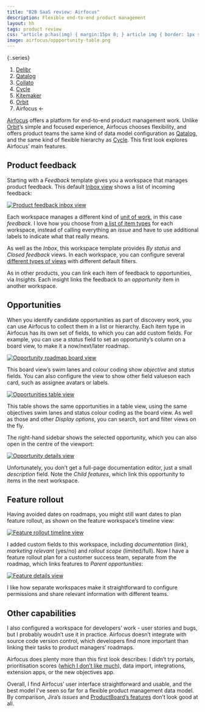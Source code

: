 ```yaml
---
title: "B2B SaaS review: Airfocus"
description: Flexible end-to-end product management
layout: hh
tags: product review
css: "article p:has(img) { margin:15px 0; } article img { border: 1px solid #ddd; } article a:hover img { box-shadow: 0 0 6px 2px #428bca; }"
image: airfocus/oppportunity-table.png
---
```


{:.series}
1. [Delibr](delibr-views)
2. [Qatalog](qatalog-review)
3. [Collato](collato-review)
3. [Cycle](cycle-review)
4. [Kitemaker](kitemaker-review)
5. [Orbit](orbit-review)
6. Airfocus ←

[Airfocus](https://airfocus.com) offers a platform for end-to-end product management work.
Unlike [Orbit](orbit-review)’s simple and focused experience,
Airfocus chooses flexibility, and offers product teams the same kind of data model configuration as
[Qatalog](qatalog-review), and the same kind of flexible hierarchy as
[Cycle](cycle-review).
This first look explores Airfocus’ main features.

## Product feedback

Starting with a _Feedback_ template gives you a workspace that manages product feedback.
This default [Inbox view](https://help.airfocus.com/en/articles/5550713-insights-app#h_79096043b4) 
shows a list of incoming feedback:

[![Product feedback inbox view](airfocus/feedback-inbox.webp)](airfocus/feedback-inbox.webp)

Each workspace manages a different kind of [unit of work](units-of-work), in this case _feedback_.
I love how you choose from
[a list of item types](https://help.airfocus.com/en/articles/5826904-setting-up-item-types) for each workspace,
instead of calling everything an _issue_ and have to use additional labels to indicate what that really means.

As well as the _Inbox_, this workspace template provides _By status_ and _Closed feedback_ views.
In each workspace, you can configure several
[different types of views](https://help.airfocus.com/en/articles/2788569-getting-started-with-views)
with different default filters.

As in other products, you can link each item of feedback to opportunities, via _Insights_.
Each insight links the feedback to an _opportunity_ item in another workspace.

## Opportunities

When you identify candidate opportunities as part of discovery work, you can use Airfocus to collect them in a list or hierarchy.
Each item type in Airfocus has its own set of fields, to which you can add custom fields.
For example, you can use a _status_ field to set an opportunity’s column on a board view, to make it a now/next/later roadmap.

[![Opportunity roadmap board view](airfocus/oppportunity-board.webp)](airfocus/oppportunity-board.webp)

This board view’s swim lanes and colour coding show _objective_ and _status_ fields.
You can also configure the view to show other field valueson each card, such as assignee avatars or labels.

[![Opportunities table view](airfocus/oppportunity-table.webp)](airfocus/oppportunity-table.webp)

This table shows the same opportunities in a table view, using the same objectives swim lanes and status colour coding as the board view.
As well as those and other _Display options_, you can search, sort and filter views on the fly.

The right-hand sidebar shows the selected opportunity, which you can also open in the centre of the viewport:

[![Opportunity details view](airfocus/oppportunity-details.webp)](airfocus/oppportunity-details.webp)

Unfortunately, you don’t get a full-page documentation editor, just a small _description_ field.
Note the _Child features_, which link this opportunity to items in the next workspace.

## Feature rollout

Having avoided dates on roadmaps, you might still want dates to plan feature rollout, as shown on the feature workspace’s timeline view:

[![Feature rollout timeline view](airfocus/feature-timeline.webp)](airfocus/feature-timeline.webp)

I added custom fields to this workspace, including _documentation_ (link), _marketing relevant_ (yes/no) and _rollout scope_ (limited/full).
Now I have a feature rollout plan for a customer success team, separate from the roadmap,
which links features to _Parent opportunities_:

[![Feature details view](airfocus/feature-details.webp)](airfocus/feature-details.webp)

I like how separate workspaces make it straightforward to configure permissions and share relevant information with different teams.

## Other capabilities

I also configured a workspace for developers’ work - user stories and bugs, but I probably woudn’t use it in practice.
Airfocus doesn’t integrate with source code version control, which developers find more important than linking their tasks to product managers’ roadmaps.

Airfocus does plenty more than this first look describes:
I didn’t try portals, prioritisation scores ([which I don’t like much](product-arithmetic)),
data import, integrations, extension apps, or the new objectives app.

Overall, I find Airfocus’ user interface straightforward and usable, and the best model I’ve seen so far for a flexible product management data model.
By comparison, Jira’s _issues_ and 
[ProductBoard’s features](productboard-product-backlog-review) don’t look good at all.
